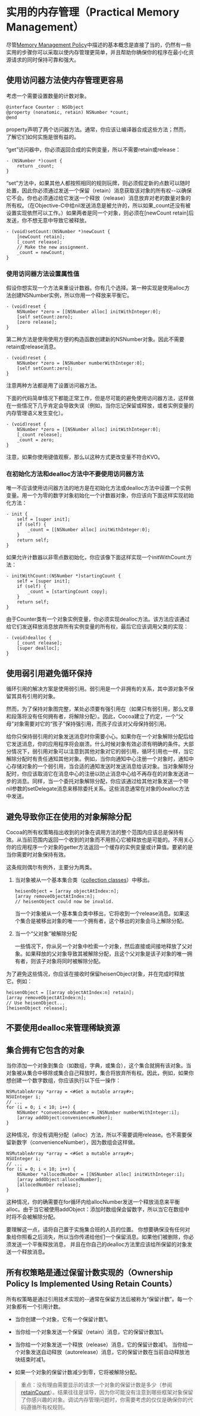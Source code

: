 # 实用的内存管理（Practical Memory Management）

尽管[Memory Management Policy](https://developer.apple.com/library/content/documentation/Cocoa/Conceptual/MemoryMgmt/Articles/mmRules.html#//apple_ref/doc/uid/20000994-BAJHFBGH)中描述的基本概念是直接了当的，仍然有一些实用的步骤你可以采取以使内存管理更简单，并且帮助你确保你的程序在最小化资源请求的同时保持可靠和强大。

## 使用访问器方法使内存管理更容易

考虑一个需要设置数量的计数对象。

```
@interface Counter : NSObject
@property (nonatomic, retain) NSNumber *count;
@end
```

property声明了两个访问器方法。通常，你应该让编译器合成这些方法；然而，了解它们如何实施是很有益的。

“get”访问器中，你必须返回合成的实例变量，所以不需要retain或release：

```
- (NSNumber *)count {
    return _count;
}
```

“set”方法中，如果其他人都按照相同的规则玩牌，则必须假定新的点数可以随时处置，因此你必须通过发送一个保留（retain）消息获取该对象的所有权--以确保它不会。你也必须通过给它发送一个释放（release）消息放弃对老的数量对象的所有权。（在Objective-C中给nil发送消息是被允许的，所以如果\_count还没有被设置实现依然可以工作。）如果两者是同一个对象，则必须在\[newCount retain\]后发送，你不想无意中导致它被释放。

```
- (void)setCount:(NSNumber *)newCount {
    [newCount retain];
    [_count release];
    // Make the new assignment.
    _count = newCount;
}
```

### 使用访问器方法设置属性值

假设你想实现一个方法来重设计数器。你有几个选择。第一种实现是使用alloc方法创建NSNumber实例，所以你用一个释放来平衡它。

```
- (void)reset {
    NSNumber *zero = [[NSNumber alloc] initWithInteger:0];
    [self setCount:zero];
    [zero release];
}
```

第二种方法是使用使用方便的构造函数创建新的NSNumber对象。因此不需要retain或release消息。

```
- (void)reset {
    NSNumber *zero = [NSNumber numberWithInteger:0];
    [self setCount:zero];
}
```

注意两种方法都是用了设置访问器方法。

下面的代码简单情况下都能正常工作，但是尽可能的避免使用访问器方法，这样做在一些情况下几乎肯定会导致失误（例如，当你忘记保留或释放，或者实例变量的内存管理语义发生变化）。

```
- (void)reset {
    NSNumber *zero = [[NSNumber alloc] initWithInteger:0];
    [_count release];
    _count = zero;
}
```

注意，如果你使用键值观察，那么以这种方式更改变量不符合KVO。

### 在初始化方法和dealloc方法中不要使用访问器方法

唯一不应该使用访问器方法的地方是在初始化方法或dealloc方法中设置一个实例变量。用一个为零的数字对象初始化一个计数器对象，你应该向下面这样实现初始化方法：

```
- init {
    self = [super init];
    if (self) {
        _count = [[NSNumber alloc] initWithInteger:0];
    }
    return self;
}
```

如果允许计数器以非零点数初始化，你应该像下面这样实现一个initWithCount:方法：

```
- initWithCount:(NSNumber *)startingCount {
    self = [super init];
    if (self) {
        _count = [startingCount copy];
    }
    return self;
}
```

由于Counter类有一个对象实例变量，你必须实现dealloc方法。该方法应该通过给它们发送释放消息放弃所有实例变量的所有权，最后它应该调用父类的实现：

```
- (void)dealloc {
    [_count release];
    [super dealloc];
}
```

## 使用弱引用避免循环保持

循环引用的解决方案是使用弱引用。弱引用是一个非拥有的关系，其中源对象不保留其具有引用的对象。

然而，为了保持对象图完整，某处必须要有强引用在（如果只有弱引用，那么文章和段落将没有任何拥有者，将解除分配）。因此，Cocoa建立了约定，一个“父母”对象需要对它的“孩子”保持强引用，而孩子应该对父母保持弱引用。

给你只保持弱引用的对象发送消息时你需要小心。如果你在一个对象解除分配后给它发送消息，你的应用程序将会崩溃。什么时候对象有效必须有明确的条件。大部分情况下，弱引用对象可以注意到其他对象对它的弱引用，循环引用也一样，当它解除分配时有责任通知其他对象。例如，当你向通知中心注册一个对象时，通知中心存储对象的一个弱引用，当合适的通知发送时发送消息给该对象。当对象解除分配时，你应该取消它在消息中心的注册以防止消息中心给不再存在的对象发送进一步的消息。同样，当一个委托对象解除分配，你应该通过给其他对象发送一个带nil参数的setDelegate消息来移除委托关系。这些消息通常在对象的dealloc方法中发送。

## 避免导致你正在使用的对象解除分配

Cocoa的所有权策略指出收到的对象在调用方法的整个范围内应该总是保持有效。从当前范围内返回一个收到的对象而不用担心它被释放也是可能的。不用关心你的应用程序一个对象的getter方法返回一个缓存的实例变量或计算值。要紧的是当你需要时对象保持有效。

这条规则偶尔有例外，主要分为两类。

1. 当对象被从一个基本集合类（[collection classes]()）中移出。

   ```
   heisenObject = [array objectAtIndex:n];
   [array removeObjectAtIndex:n];
   // heisenObject could now be invalid.
   ```

   当一个对象被从一个基本集合类中移出，它将收到一个release消息。如果这个集合是被移出对象的唯一一个拥有者，这个移出的对象会马上解除分配。

2. 当一个“父对象”被解除分配

   一些情况下，你从另一个对象中检索一个对象，然后直接或间接地释放了父对象。如果释放的父对象导致其被解除分配，且这个父对象是该子对象的唯一拥有者，则该子对象将同时被解除分配。

为了避免这些情况，你应该在接收时保留heisenObject对象，并在完成时释放它。例如：

```
heisenObject = [[array objectAtIndex:n] retain];
[array removeObjectAtIndex:n];
// Use heisenObject...
[heisenObject release];
```

## 不要使用dealloc来管理稀缺资源

## 集合拥有它包含的对象

当你添加一个对象到集合（如数组，字典，或集合），这个集合就拥有该对象。当对象被从集合中移除或集合自己释放时，集合将放弃所有权。因此，例如，如果你想创建一个数字数组，你应该执行以下任一操作：

```
NSMutableArray *array = <#Get a mutable array#>;
NSUInteger i;
// ...
for (i = 0; i < 10; i++) {
    NSNumber *convenienceNumber = [NSNumber numberWithInteger:i];
    [array addObject:convenienceNumber];
}
```

这种情况，你没有调用分配（alloc）方法，所以不需要调用release。也不需要保留新数字（convenienceNumber），因为数组会这样做。

```
NSMutableArray *array = <#Get a mutable array#>;
NSUInteger i;
// ...
for (i = 0; i < 10; i++) {
    NSNumber *allocedNumber = [[NSNumber alloc] initWithInteger:i];
    [array addObject:allocedNumber];
    [allocedNumber release];
}
```

这种情况，你的确需要在for循环内给allocNumber发送一个释放消息来平衡alloc。由于当它被使用addObject：添加时数组保会留数字，所以当它在数组中时将不会被解除分配。

要理解这一点，请将自己置于实施集合班的人员的位置。 你想要确保没有任何对象给你照看之后消失，所以当你传递给他们一个保留消息。如果他们被删除，你必须发送一个平衡释放消息， 并且在你自己的dealloc方法里应该给所保留的对象发送一个释放消息。

## 所有权策略是通过保留计数实现的（Ownership Policy Is Implemented Using Retain Counts）

所有权策略是通过引用技术实现的--通常在保留方法后被称为“保留计数”。每一个对象都有一个引用计数。

* 当你创建一个对象，它有一个保留计数1。
* 当你给一个对象发送一个保留（retain）消息，它的保留计数加1。
* 当你给一个对象发送一个释放（release）消息，它的保留计数减1。
  当你给一个对象发送自动释放（autorelease）消息，它的保留计数在当前自动释放池块结束时减1。

* 如果一个对象的保留计数减少到零，它将被解除分配。

> 重点：没有理由需要显示的请求一个对象的保留计数是多少（参阅[retainCount](https://developer.apple.com/documentation/objectivec/1418956-nsobject/1571952-retaincount)）。结果往往是误导，因为你可能没有注意到哪些框架对象保留了你感兴趣的对象。调试内存管理问题时，你需要考虑的仅仅是确保你的代码遵循所有权规则。



